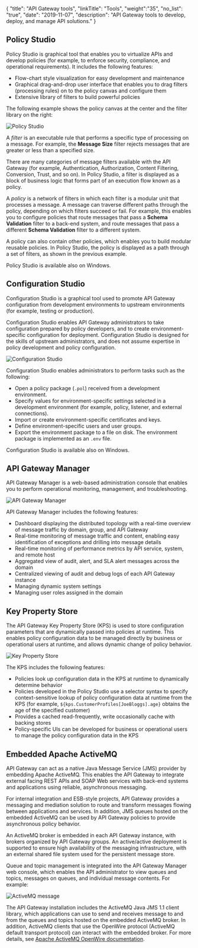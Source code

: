 {
"title": "API Gateway tools",
"linkTitle": "Tools",
"weight":"35",
"no_list": "true",
"date": "2019-11-07",
"description": "API Gateway tools to develop, deploy, and manage API solutions."
}

## Policy Studio

Policy Studio is graphical tool that enables you to virtualize APIs and develop policies (for example, to enforce security, compliance, and operational requirements). It includes the following features:

* Flow-chart style visualization for easy development and maintenance
* Graphical drag-and-drop user interface that enables you to drag filters (processing rules) on to the policy canvas and configure them
* Extensive library of filters to build powerful policies

The following example shows the policy canvas at the center and the filter library on the right:

![Policy Studio](/Images/docbook/images/concepts/policy_studio.png)

A *filter* is an executable rule that performs a specific type of processing on a message. For example, the **Message Size** filter rejects messages that are greater or less than a specified size.

There are many categories of message filters available with the API Gateway (for example, Authentication, Authorization, Content Filtering, Conversion, Trust, and so on). In Policy Studio, a filter is displayed as a block of business logic that forms part of an execution flow known as a policy.

A *policy* is a network of filters in which each filter is a modular unit that processes a message. A message can traverse different paths through the policy, depending on which filters succeed or fail. For example, this enables you to configure policies that route messages that pass a **Schema Validation** filter to a back-end system, and route messages that pass a different **Schema Validation** filter to a different system.

A policy can also contain other policies, which enables you to build modular reusable policies. In Policy Studio, the policy is displayed as a path through a set of filters, as shown in the previous example.

Policy Studio is available also on Windows.

## Configuration Studio

Configuration Studio is a graphical tool used to promote API Gateway configuration from development environments to upstream environments (for example, testing or production).

Configuration Studio enables API Gateway administrators to take configuration prepared by policy developers, and to create environment-specific configuration for deployment. Configuration Studio is designed for the skills of upstream administrators, and does not assume expertise in policy development and policy configuration.

![Configuration Studio](/Images/docbook/images/concepts/config_studio.png)

Configuration Studio enables administrators to perform tasks such as the following:

* Open a policy package (`.pol`) received from a development environment.
* Specify values for environment-specific settings selected in a development environment (for example, policy, listener, and external connections).
* Import or create environment-specific certificates and keys.
* Define environment-specific users and user groups.
* Export the environment package to a file on disk. The environment package is implemented as an `.env` file.

Configuration Studio is available also on Windows.

## API Gateway Manager

API Gateway Manager is a web-based administration console that enables you to perform operational monitoring, management, and troubleshooting.

![API Gateway Manager](/Images/docbook/images/concepts/vordel_mngr.png)

API Gateway Manager includes the following features:

* Dashboard displaying the distributed topology with a real-time overview of message traffic by domain, group, and API Gateway
* Real-time monitoring of message traffic and content, enabling easy identification of exceptions and drilling into message details
* Real-time monitoring of performance metrics by API service, system, and remote host
* Aggregated view of audit, alert, and SLA alert messages across the domain
* Centralized viewing of audit and debug logs of each API Gateway instance
* Managing dynamic system settings
* Managing user roles assigned in the domain

## Key Property Store

The API Gateway Key Property Store (KPS) is used to store configuration parameters that are dynamically passed into policies at runtime. This enables policy configuration data to be managed directly by business or operational users at runtime, and allows dynamic change of policy behavior.

![Key Property Store](/Images/docbook/images/concepts/kps.png)

The KPS includes the following features:

* Policies look up configuration data in the KPS at runtime to dynamically determine behavior
* Policies developed in the Policy Studio use a selector syntax to specify context-sensitive lookup of policy configuration data at runtime from the KPS (for example, `${kps.CustomerProfiles[JoeBloggs].age}` obtains the age of the specified customer)
* Provides a cached read-frequently, write occasionally cache with backing stores
* Policy-specific UIs can be developed for business or operational users to manage the policy configuration data in the KPS

## Embedded Apache ActiveMQ

API Gateway can act as a native Java Message Service (JMS) provider by embedding Apache ActiveMQ. This enables the API Gateway to integrate external facing REST APIs and SOAP Web services with back-end systems and applications using reliable, asynchronous messaging.

For internal integration and ESB-style projects, API Gateway provides a messaging and mediation solution to route and transform messages flowing between applications and services. In addition, JMS queues hosted on the embedded ActiveMQ can be used by API Gateway policies to provide asynchronous policy behavior.

An ActiveMQ broker is embedded in each API Gateway instance, with brokers organized by API Gateway groups. An active/active deployment is supported to ensure high availability of the messaging infrastructure, with an external shared file system used for the persistent message store.

Queue and topic management is integrated into the API Gateway Manager web console, which enables the API administrator to view queues and topics, messages on queues, and individual message contents. For example:

![ActiveMQ message](/Images/docbook/images/concepts/admin_messaging_content.png)

The API Gateway installation includes the ActiveMQ Java JMS 1.1 client library, which applications can use to send and receives message to and from the queues and topics hosted on the embedded ActiveMQ broker. In addition, ActiveMQ clients that use the OpenWire protocol (ActiveMQ default transport protocol) can interact with the embedded broker. For more details, see [Apache ActiveMQ OpenWire documentation](http://activemq.apache.org/openwire.html).
